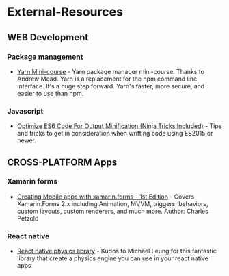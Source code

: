 # External-Resources

## WEB Development
### Package management
* [Yarn Mini-course](http://www.mead.io/yarn/?utm_source=newsletter&utm_campaign=yarn&utm_medium=udemy&utm_content=educational&utm_campaign=2017-01-25&utm_source=email-sendgrid&utm_term=7231684&utm_medium=922484http://www.mead.io/yarn/?utm_source=newsletter&utm_campaign=yarn&utm_medium=udemy&utm_content=educational&utm_campaign=2017-01-25&utm_source=email-sendgrid&utm_term=7231684&utm_medium=922484) - Yarn package manager mini-course. Thanks to Andrew Mead. Yarn is a replacement for the npm command line interface. It's a huge step forward. Yarn's faster, more secure, and easier to use than npm.

### Javascript
* [Optimize ES6 Code For Output Minification (Ninja Tricks Included)](https://medium.com/modus-create-front-end-development/optimize-es6-output-size-performance-ninja-tricks-included-d4fc2d313f66#.9lvga4qpi) - Tips and tricks to get in consideration when writting code using ES2015 or newer.

## CROSS-PLATFORM Apps
### Xamarin forms
* [Creating Mobile apps with xamarin.forms - 1st Edition](https://developer.xamarin.com/guides/xamarin-forms/creating-mobile-apps-xamarin-forms/?utm_source=t.co&utm_medium=referral) - Covers Xamarin.Forms 2.x including Animation, MVVM, triggers, behaviors, custom layouts, custom renderers, and much more. Author: Charles Petzold

### React native
* [React native physics library](https://github.com/MiLeung/react-native-physics) - Kudos to Michael Leung for this fantastic library that create a physics engine you can use in your react native apps
